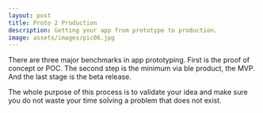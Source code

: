 ```yaml
---
layout: post
title: Proto 2 Production
description: Getting your app from prototype to production.
image: assets/images/pic06.jpg
---
```


There are three major benchmarks in app prototyping. First is the proof of concept or POC. The second step is the minimum via ble product, the MVP. And the last stage is the beta release.

The whole purpose of this process is to validate your idea and make sure you do not waste your time solving a problem that does not exist.
